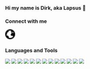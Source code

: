 ### Hi my name is Dirk, aka Lapsus 👋

### Connect with me
[<img src="https://raw.githubusercontent.com/iconic/open-iconic/master/svg/globe.svg" alt="My Website" height="32" width="32" />](https://www.dirk-benkert.de)

### Languages and Tools
<img src="https://img.shields.io/badge/php-%23777BB4.svg?&style=for-the-badge&logo=php&logoColor=white" /> <img 
src="https://img.shields.io/badge/html5%20-%23E34F26.svg?&style=for-the-badge&logo=html5&logoColor=white" /> <img 
src="https://img.shields.io/badge/css3%20-%231572B6.svg?&style=for-the-badge&logo=css3&logoColor=white" /> <img 
src="https://img.shields.io/badge/javascript-%23F7DF1E.svg?&style=flat-square&logo=javascript&logoColor=black&labelColor=black" /> <img src="https://img.shields.io/badge/sass%20-%23CC6699.svg?&style=for-the-badge&logo=sass&logoColor=white" /> <img 
src="https://img.shields.io/badge/mysql-%2300f.svg?&style=for-the-badge&logo=mysql&logoColor=white" /> <img 
src="https://img.shields.io/badge/postgres-%23316192.svg?&style=for-the-badge&logo=postgresql&logoColor=white" /> <img 
src="https://img.shields.io/badge/sqlite-%2307405e.svg?&style=for-the-badge&logo=sqlite&logoColor=white" /> <img 
src="https://img.shields.io/badge/gitlab-%23330f63.svg?&style=for-the-badge&logo=gitlab&logoColor=white" /> <img 
src="https://img.shields.io/badge/markdown-%23000000.svg?&style=for-the-badge&logo=markdown&logoColor=white" /> <img 
src="https://img.shields.io/badge/vuejs%20-%2335495e.svg?&style=for-the-badge&logo=vue.js&logoColor=%234FC08D" /> <img 
src="https://img.shields.io/badge/apple-macbook.svg?&style=for-the-badge&logo=apple&logoColor=white" /> <img 
src="https://img.shields.io/badge/PHPStorm-purple?&style=for-the-badge&logo=PHPStorm&logoColor=white" />
